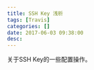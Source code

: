 ```yaml
---
title: SSH Key 浅析
tags: [Travis]
categories: []
date: 2017-06-03 09:38:00
desc:
---
```


关于SSH Key的一些配置操作。

<!-- more -->